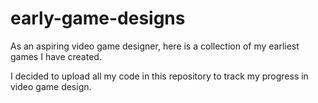 # early-game-designs
As an aspiring video game designer, here is a collection of my earliest games I have created. 

I decided to upload all my code in this repository to track my progress in video game design.
